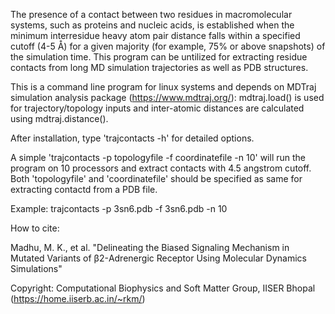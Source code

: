 The presence of a contact between two residues in macromolecular systems, such as proteins and nucleic acids, is established when the minimum interresidue heavy atom pair distance falls within a specified cutoff (4-5 Å) for a given majority (for example, 75% or above snapshots) of the simulation time. This program can be untilized for extracting residue contacts from long MD simulation trajectories as well as PDB structures.

This is a command line program for linux systems and depends on MDTraj simulation analysis package (https://www.mdtraj.org/): mdtraj.load() is used for trajectory/topology inputs and inter-atomic distances are calculated using mdtraj.distance().

After installation, type 'trajcontacts -h' for detailed options. 

A simple 'trajcontacts -p topologyfile -f coordinatefile -n 10' will run the program on 10 processors and extract contacts with 4.5 angstrom cutoff. Both 'topologyfile' and 'coordinatefile' should be specified as same for extracting contactd from a PDB file.

Example:  trajcontacts -p 3sn6.pdb -f 3sn6.pdb -n 10


How to cite:

Madhu, M. K., et al. "Delineating the Biased Signaling Mechanism in Mutated Variants of β2-Adrenergic Receptor Using Molecular Dynamics Simulations"


Copyright: Computational Biophysics and Soft Matter Group, IISER Bhopal (https://home.iiserb.ac.in/~rkm/)
